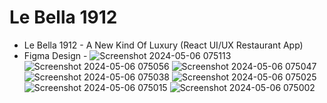 # Le Bella 1912
- Le Bella 1912 - A New Kind Of Luxury (React UI/UX Restaurant App)
- Figma Design - 
![Screenshot 2024-05-06 075113](https://github.com/kittykat-sudo/Restaurant/assets/140167192/3af31894-5255-41a0-8d35-63211afb485a)
![Screenshot 2024-05-06 075056](https://github.com/kittykat-sudo/Restaurant/assets/140167192/035374e4-5e90-4dd7-bb06-4f5fc764257c)
![Screenshot 2024-05-06 075047](https://github.com/kittykat-sudo/Restaurant/assets/140167192/2c0497a6-413e-4b8c-b8b0-5bb6f53ecd2e)
![Screenshot 2024-05-06 075038](https://github.com/kittykat-sudo/Restaurant/assets/140167192/ca57def6-3a13-4322-826d-8dacbec956c6)
![Screenshot 2024-05-06 075025](https://github.com/kittykat-sudo/Restaurant/assets/140167192/c2c357c4-d0b2-4a90-af21-6ae1298613d5)
![Screenshot 2024-05-06 075015](https://github.com/kittykat-sudo/Restaurant/assets/140167192/7a9fad2c-7567-411a-afd3-f3887363b719)
![Screenshot 2024-05-06 075002](https://github.com/kittykat-sudo/Restaurant/assets/140167192/d206eeca-56ca-4643-85d1-b80aa19834ba)
